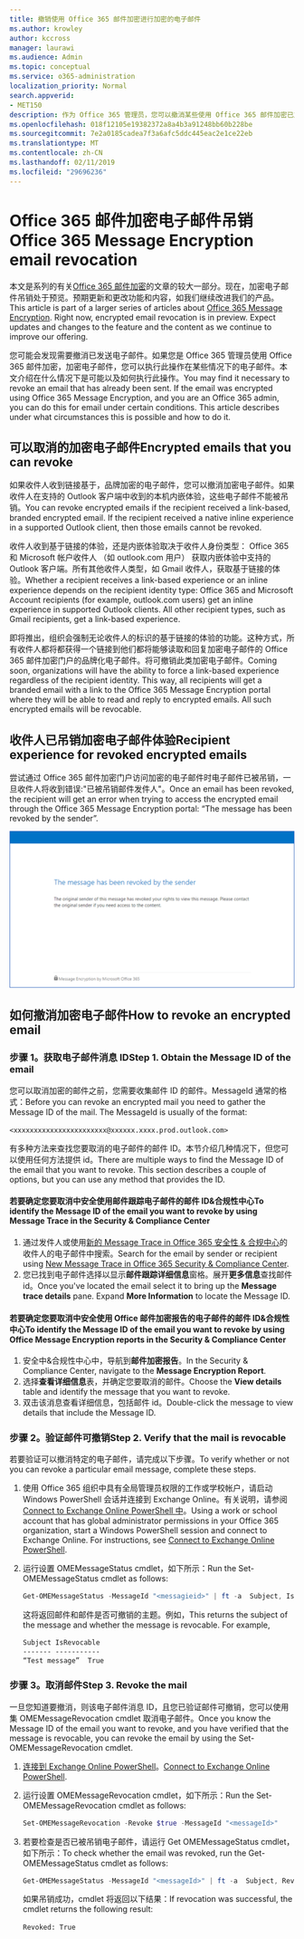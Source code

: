 ```yaml
---
title: 撤销使用 Office 365 邮件加密进行加密的电子邮件
ms.author: krowley
author: kccross
manager: laurawi
ms.audience: Admin
ms.topic: conceptual
ms.service: o365-administration
localization_priority: Normal
search.appverid:
- MET150
description: 作为 Office 365 管理员，您可以撤消某些使用 Office 365 邮件加密已加密的电子邮件。
ms.openlocfilehash: 018f12105e19382372a8a4b3a91248bb60b228be
ms.sourcegitcommit: 7e2a0185cadea7f3a6afc5ddc445eac2e1ce22eb
ms.translationtype: MT
ms.contentlocale: zh-CN
ms.lasthandoff: 02/11/2019
ms.locfileid: "29696236"
---
```

# <a name="office-365-message-encryption-email-revocation"></a><span data-ttu-id="b0d20-103">Office 365 邮件加密电子邮件吊销</span><span class="sxs-lookup"><span data-stu-id="b0d20-103">Office 365 Message Encryption email revocation</span></span>

<span data-ttu-id="b0d20-p101">本文是系列的有关[Office 365 邮件加密](ome.md)的文章的较大一部分。现在，加密电子邮件吊销处于预览。预期更新和更改功能和内容，如我们继续改进我们的产品。</span><span class="sxs-lookup"><span data-stu-id="b0d20-p101">This article is part of a larger series of articles about [Office 365 Message Encryption](ome.md). Right now, encrypted email revocation is in preview. Expect updates and changes to the feature and the content as we continue to improve our offering.</span></span>

<span data-ttu-id="b0d20-p102">您可能会发现需要撤消已发送电子邮件。如果您是 Office 365 管理员使用 Office 365 邮件加密，加密电子邮件，您可以执行此操作在某些情况下的电子邮件。本文介绍在什么情况下是可能以及如何执行此操作。</span><span class="sxs-lookup"><span data-stu-id="b0d20-p102">You may find it necessary to revoke an email that has already been sent. If the email was encrypted using Office 365 Message Encryption, and you are an Office 365 admin, you can do this for email under certain conditions. This article describes under what circumstances this is possible and how to do it.</span></span>
  
## <a name="encrypted-emails-that-you-can-revoke"></a><span data-ttu-id="b0d20-110">可以取消的加密电子邮件</span><span class="sxs-lookup"><span data-stu-id="b0d20-110">Encrypted emails that you can revoke</span></span>

<span data-ttu-id="b0d20-p103">如果收件人收到链接基于，品牌加密的电子邮件，您可以撤消加密电子邮件。如果收件人在支持的 Outlook 客户端中收到的本机内嵌体验，这些电子邮件不能被吊销。</span><span class="sxs-lookup"><span data-stu-id="b0d20-p103">You can revoke encrypted emails if the recipient received a link-based, branded encrypted email. If the recipient received a native inline experience in a supported Outlook client, then those emails cannot be revoked.</span></span>

<span data-ttu-id="b0d20-p104">收件人收到基于链接的体验，还是内嵌体验取决于收件人身份类型： Office 365 和 Microsoft 帐户收件人 （如 outlook.com 用户） 获取内嵌体验中支持的 Outlook 客户端。所有其他收件人类型，如 Gmail 收件人，获取基于链接的体验。</span><span class="sxs-lookup"><span data-stu-id="b0d20-p104">Whether a recipient receives a link-based experience or an inline experience depends on the recipient identity type: Office 365 and Microsoft Account recipients (for example, outlook.com users) get an inline experience in supported Outlook clients. All other recipient types, such as Gmail recipients, get a link-based experience.</span></span>

<span data-ttu-id="b0d20-p105">即将推出，组织会强制无论收件人的标识的基于链接的体验的功能。这种方式，所有收件人都将都获得一个链接到他们都将能够读取和回复加密电子邮件的 Office 365 邮件加密门户的品牌化电子邮件。将可撤销此类加密电子邮件。</span><span class="sxs-lookup"><span data-stu-id="b0d20-p105">Coming soon, organizations will have the ability to force a link-based experience regardless of the recipient identity. This way, all recipients will get a branded email with a link to the Office 365 Message Encryption portal where they will be able to read and reply to encrypted emails. All such encrypted emails will be revocable.</span></span>
  
## <a name="recipient-experience-for-revoked-encrypted-emails"></a><span data-ttu-id="b0d20-118">收件人已吊销加密电子邮件体验</span><span class="sxs-lookup"><span data-stu-id="b0d20-118">Recipient experience for revoked encrypted emails</span></span>

<span data-ttu-id="b0d20-119">尝试通过 Office 365 邮件加密门户访问加密的电子邮件时电子邮件已被吊销，一旦收件人将收到错误:"已被吊销邮件发件人"。</span><span class="sxs-lookup"><span data-stu-id="b0d20-119">Once an email has been revoked, the recipient will get an error when trying to access the encrypted email through the Office 365 Message Encryption portal: “The message has been revoked by the sender”.</span></span>

![显示已吊销的加密电子邮件的屏幕截图。](media/revoked-encrypted-email.png)

## <a name="how-to-revoke-an-encrypted-email"></a><span data-ttu-id="b0d20-121">如何撤消加密电子邮件</span><span class="sxs-lookup"><span data-stu-id="b0d20-121">How to revoke an encrypted email</span></span>

### <a name="step-1-obtain-the-message-id-of-the-email"></a><span data-ttu-id="b0d20-p106">步骤 1。获取电子邮件消息 ID</span><span class="sxs-lookup"><span data-stu-id="b0d20-p106">Step 1. Obtain the Message ID of the email</span></span>

<span data-ttu-id="b0d20-p107">您可以取消加密的邮件之前，您需要收集邮件 ID 的邮件。MessageId 通常的格式：</span><span class="sxs-lookup"><span data-stu-id="b0d20-p107">Before you can revoke an encrypted mail you need to gather the Message ID of the mail. The MessageId is usually of the format:</span></span>

`<xxxxxxxxxxxxxxxxxxxxxxx@xxxxxx.xxxx.prod.outlook.com>`  

<span data-ttu-id="b0d20-p108">有多种方法来查找您要取消的电子邮件的邮件 ID。本节介绍几种情况下，但您可以使用任何方法提供 id。</span><span class="sxs-lookup"><span data-stu-id="b0d20-p108">There are multiple ways to find the Message ID of the email that you want to revoke. This section describes a couple of options, but you can use any method that provides the ID.</span></span>

#### <a name="to-identify-the-message-id-of-the-email-you-want-to-revoke-by-using-message-trace-in-the-security-amp-compliance-center"></a><span data-ttu-id="b0d20-128">若要确定您要取消中安全使用邮件跟踪电子邮件的邮件 ID&amp;合规性中心</span><span class="sxs-lookup"><span data-stu-id="b0d20-128">To identify the Message ID of the email you want to revoke by using Message Trace in the Security &amp; Compliance Center</span></span>

1. <span data-ttu-id="b0d20-129">通过发件人或使用[新的 Message Trace in Office 365 安全性 & 合规中心](https://blogs.technet.microsoft.com/exchange/2018/05/02/new-message-trace-in-office-365-security-compliance-center/)的收件人的电子邮件中搜索。</span><span class="sxs-lookup"><span data-stu-id="b0d20-129">Search for the email by sender or recipient using [New Message Trace in Office 365 Security & Compliance Center](https://blogs.technet.microsoft.com/exchange/2018/05/02/new-message-trace-in-office-365-security-compliance-center/).</span></span>
2. <span data-ttu-id="b0d20-p109">您已找到电子邮件选择以显示**邮件跟踪详细信息**窗格。展开**更多信息**查找邮件 id。</span><span class="sxs-lookup"><span data-stu-id="b0d20-p109">Once you've located the email select it to bring up the **Message trace details** pane. Expand **More Information** to locate the Message ID.</span></span>

#### <a name="to-identify-the-message-id-of-the-email-you-want-to-revoke-by-using-office-message-encryption-reports-in-the-security-amp-compliance-center"></a><span data-ttu-id="b0d20-132">若要确定您要取消中安全使用 Office 邮件加密报告的电子邮件的邮件 ID&amp;合规性中心</span><span class="sxs-lookup"><span data-stu-id="b0d20-132">To identify the Message ID of the email you want to revoke by using Office Message Encryption reports in the Security &amp; Compliance Center</span></span>

1. <span data-ttu-id="b0d20-133">安全中&amp;合规性中心中，导航到**邮件加密报告**。</span><span class="sxs-lookup"><span data-stu-id="b0d20-133">In the Security &amp; Compliance Center, navigate to the **Message Encryption Report**.</span></span>
2. <span data-ttu-id="b0d20-134">选择**查看详细信息**表，并确定您要取消的邮件。</span><span class="sxs-lookup"><span data-stu-id="b0d20-134">Choose the **View details** table and identify the message that you want to revoke.</span></span>
3. <span data-ttu-id="b0d20-135">双击该消息查看详细信息，包括邮件 id。</span><span class="sxs-lookup"><span data-stu-id="b0d20-135">Double-click the message to view details that include the Message ID.</span></span>

### <a name="step-2-verify-that-the-mail-is-revocable"></a><span data-ttu-id="b0d20-p110">步骤 2。验证邮件可撤销</span><span class="sxs-lookup"><span data-stu-id="b0d20-p110">Step 2. Verify that the mail is revocable</span></span>

<span data-ttu-id="b0d20-138">若要验证可以撤消特定的电子邮件，请完成以下步骤。</span><span class="sxs-lookup"><span data-stu-id="b0d20-138">To verify whether or not you can revoke a particular email message, complete these steps.</span></span>

1. <span data-ttu-id="b0d20-p111">使用 Office 365 组织中具有全局管理员权限的工作或学校帐户，请启动 Windows PowerShell 会话并连接到 Exchange Online。有关说明，请参阅[Connect to Exchange Online PowerShell 中](https://aka.ms/exopowershell)。</span><span class="sxs-lookup"><span data-stu-id="b0d20-p111">Using a work or school account that has global administrator permissions in your Office 365 organization, start a Windows PowerShell session and connect to Exchange Online. For instructions, see [Connect to Exchange Online PowerShell](https://aka.ms/exopowershell).</span></span>

2. <span data-ttu-id="b0d20-141">运行设置 OMEMessageStatus cmdlet，如下所示：</span><span class="sxs-lookup"><span data-stu-id="b0d20-141">Run the Set-OMEMessageStatus cmdlet as follows:</span></span>
     ```powershell
     Get-OMEMessageStatus -MessageId "<messagieid>" | ft -a  Subject, IsRevocable
     ```

   <span data-ttu-id="b0d20-p112">这将返回邮件和邮件是否可撤销的主题。例如，</span><span class="sxs-lookup"><span data-stu-id="b0d20-p112">This returns the subject of the message and whether the message is revocable. For example,</span></span>

     ```text
     Subject IsRevocable
     ------- -----------
     “Test message”  True
     ```

### <a name="step-3-revoke-the-mail"></a><span data-ttu-id="b0d20-p113">步骤 3。取消邮件</span><span class="sxs-lookup"><span data-stu-id="b0d20-p113">Step 3. Revoke the mail</span></span>  

<span data-ttu-id="b0d20-146">一旦您知道要撤消，则该电子邮件消息 ID，且您已验证邮件可撤销，您可以使用集 OMEMessageRevocation cmdlet 取消电子邮件。</span><span class="sxs-lookup"><span data-stu-id="b0d20-146">Once you know the Message ID of the email you want to revoke, and you have verified that the message is revocable, you can revoke the email by using the Set-OMEMessageRevocation cmdlet.</span></span>

1. <span data-ttu-id="b0d20-147">[连接到 Exchange Online PowerShell](https://aka.ms/exopowershell)。</span><span class="sxs-lookup"><span data-stu-id="b0d20-147">[Connect to Exchange Online PowerShell](https://aka.ms/exopowershell).</span></span>

2. <span data-ttu-id="b0d20-148">运行设置 OMEMessageRevocation cmdlet，如下所示：</span><span class="sxs-lookup"><span data-stu-id="b0d20-148">Run the Set-OMEMessageRevocation cmdlet as follows:</span></span>

    ```powershell
    Set-OMEMessageRevocation -Revoke $true -MessageId "<messageId>"
    ```

3. <span data-ttu-id="b0d20-149">若要检查是否已被吊销电子邮件，请运行 Get OMEMessageStatus cmdlet，如下所示：</span><span class="sxs-lookup"><span data-stu-id="b0d20-149">To check whether the email was revoked, run the Get-OMEMessageStatus cmdlet as follows:</span></span>

    ```powershell
    Get-OMEMessageStatus -MessageId "<messageId>" | ft -a  Subject, Revoked
    ```  
    <span data-ttu-id="b0d20-150">如果吊销成功，cmdlet 将返回以下结果：</span><span class="sxs-lookup"><span data-stu-id="b0d20-150">If revocation was successful, the cmdlet returns the following result:</span></span>  

    `Revoked: True`
